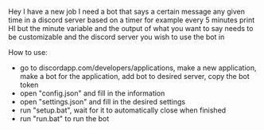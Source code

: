 Hey
I have a new job
I need a bot that says a certain message any given time in a discord server based on a timer
for example every 5 minutes print HI
but the minute variable and the output of what you want to say needs to be customizable
and the discord server you wish to use the bot in

How to use:
- go to discordapp.com/developers/applications, make a new application, make a bot for the application, add bot to desired server, copy the bot token
- open "config.json" and fill in the information
- open "settings.json" and fill in the desired settings
- run "setup.bat", wait for it to automatically close when finished
- run "run.bat" to run the bot